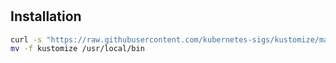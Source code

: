 #

## Installation
```bash
curl -s "https://raw.githubusercontent.com/kubernetes-sigs/kustomize/master/hack/install_kustomize.sh"  | bash
mv -f kustomize /usr/local/bin
```